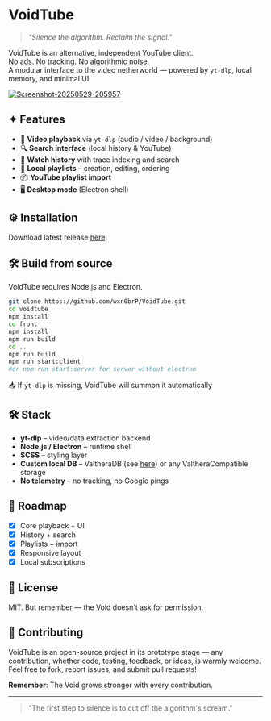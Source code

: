 # VoidTube

> _"Silence the algorithm. Reclaim the signal."_

VoidTube is an alternative, independent YouTube client.  
No ads. No tracking. No algorithmic noise.  
A modular interface to the video netherworld — powered by `yt-dlp`, local memory, and minimal UI.

<a href="https://ibb.co/23sX3scR"><img src="https://i.ibb.co/r2cn2c5q/Screenshot-20250529-205957.png" alt="Screenshot-20250529-205957" border="0"></a>

## ✦ Features

- 🎥 **Video playback** via `yt-dlp` (audio / video / background)
- 🔍 **Search interface** (local history & YouTube)
- 📜 **Watch history** with trace indexing and search
- 📂 **Local playlists** – creation, editing, ordering
- 📦 **YouTube playlist import**
- 🖥️ **Desktop mode** (Electron shell)

## ⚙️ Installation

Download latest release [here](https://github.com/wxn0brP/VoidTube/releases).

## 🛠 Build from source

VoidTube requires Node.js and Electron.

```bash
git clone https://github.com/wxn0brP/VoidTube.git
cd voidtube
npm install
cd front
npm install
npm run build
cd ..
npm run build
npm run start:client
#or npm run start:server for server without electron
````

📥 If `yt-dlp` is missing, VoidTube will summon it automatically

## 🛠 Stack

* **yt-dlp** – video/data extraction backend
* **Node.js / Electron** – runtime shell
* **SCSS** – styling layer
* **Custom local DB** – ValtheraDB (see [here](https://github.com/wxn0brP/ValtheraDB)) or any ValtheraCompatible storage
* **No telemetry** – no tracking, no Google pings

## 🧪 Roadmap

* [x] Core playback + UI
* [x] History + search
* [x] Playlists + import
* [x] Responsive layout
* [x] Local subscriptions

## 🧷 License

MIT. But remember — the Void doesn't ask for permission.

## 🤝 Contributing 

VoidTube is an open-source project in its prototype stage — any contribution, whether code, testing, feedback, or ideas, is warmly welcome. Feel free to fork, report issues, and submit pull requests! 

**Remember**: The Void grows stronger with every contribution.

--- 
> "The first step to silence is to cut off the algorithm's scream."